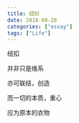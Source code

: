 ```yaml
---
title: 纽扣
date: 2018-09-28
categories: ["essay"]
tags: ["Life"]
---
```


纽扣

并非只是维系

亦可联结，创造

而一切的本质，重心

应为原本的衣物